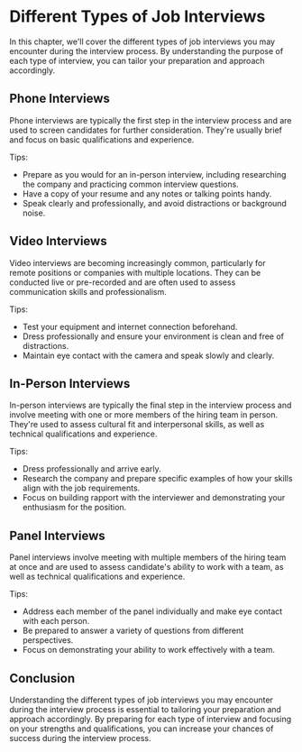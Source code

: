 Different Types of Job Interviews
=================================================================================

In this chapter, we'll cover the different types of job interviews you may encounter during the interview process. By understanding the purpose of each type of interview, you can tailor your preparation and approach accordingly.

Phone Interviews
----------------

Phone interviews are typically the first step in the interview process and are used to screen candidates for further consideration. They're usually brief and focus on basic qualifications and experience.

Tips:

* Prepare as you would for an in-person interview, including researching the company and practicing common interview questions.
* Have a copy of your resume and any notes or talking points handy.
* Speak clearly and professionally, and avoid distractions or background noise.

Video Interviews
----------------

Video interviews are becoming increasingly common, particularly for remote positions or companies with multiple locations. They can be conducted live or pre-recorded and are often used to assess communication skills and professionalism.

Tips:

* Test your equipment and internet connection beforehand.
* Dress professionally and ensure your environment is clean and free of distractions.
* Maintain eye contact with the camera and speak slowly and clearly.

In-Person Interviews
--------------------

In-person interviews are typically the final step in the interview process and involve meeting with one or more members of the hiring team in person. They're used to assess cultural fit and interpersonal skills, as well as technical qualifications and experience.

Tips:

* Dress professionally and arrive early.
* Research the company and prepare specific examples of how your skills align with the job requirements.
* Focus on building rapport with the interviewer and demonstrating your enthusiasm for the position.

Panel Interviews
----------------

Panel interviews involve meeting with multiple members of the hiring team at once and are used to assess candidate's ability to work with a team, as well as technical qualifications and experience.

Tips:

* Address each member of the panel individually and make eye contact with each person.
* Be prepared to answer a variety of questions from different perspectives.
* Focus on demonstrating your ability to work effectively with a team.

Conclusion
----------

Understanding the different types of job interviews you may encounter during the interview process is essential to tailoring your preparation and approach accordingly. By preparing for each type of interview and focusing on your strengths and qualifications, you can increase your chances of success during the interview process.
